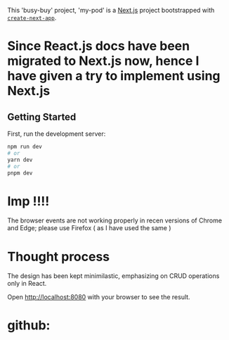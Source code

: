 This 'busy-buy' project, 'my-pod' is a [Next.js](https://nextjs.org/) project bootstrapped with [`create-next-app`](https://github.com/vercel/next.js/tree/canary/packages/create-next-app).

# Since React.js docs have been migrated to Next.js now, hence I have given a try to implement using Next.js

## Getting Started

First, run the development server:

```bash
npm run dev
# or
yarn dev
# or
pnpm dev
```

# Imp !!!!
The browser events are not working properly in recen versions of Chrome and Edge; please use Firefox (  as I have used the same ) 

# Thought process

The design has been kept minimilastic, emphasizing on CRUD operations only in React.


Open [http://localhost:8080](http://localhost:8080) with your browser to see the result.

# github: 

